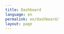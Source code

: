 ```yaml
---
title: Dashboard
language: en
permalink: en/dashboard/
layout: page
---
```

<script type="module" src="https://public.tableau.com/javascripts/api/tableau.embedding.3.latest.min.js"></script><div style="align-items: center; display: flex; justify-content: center;"><tableau-viz hide-tabs="" id="tableauViz" src="https://public.tableau.com/views/SDG-KGZ-2024_17352704537190/Story?" hide-tabs="true", toolbar="hidden"> </tableau-viz></div>

